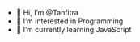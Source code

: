 - 👋 Hi, I’m @Tanfitra
- 👀 I’m interested in Programming
- 🌱 I’m currently learning JavaScript


<!---
Tanfitra/Tanfitra is a ✨ special ✨ repository because its `README.md` (this file) appears on your GitHub profile.
You can click the Preview link to take a look at your changes.
--->
